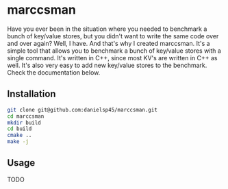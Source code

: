 # marccsman
Have you ever been in the situation where you needed to benchmark a bunch of key/value stores, but you didn't want to write the same code over and over again? Well, I have. And that's why I created marccsman. It's a simple tool that allows you to benchmark a bunch of key/value stores with a single command. It's written in C++, since most KV's are written in C++ as well. It's also very easy to add new key/value stores to the benchmark. Check the documentation below.

## Installation

```bash
git clone git@github.com:danielsp45/marccsman.git
cd marccsman
mkdir build
cd build
cmake ..
make -j
```

## Usage

TODO

